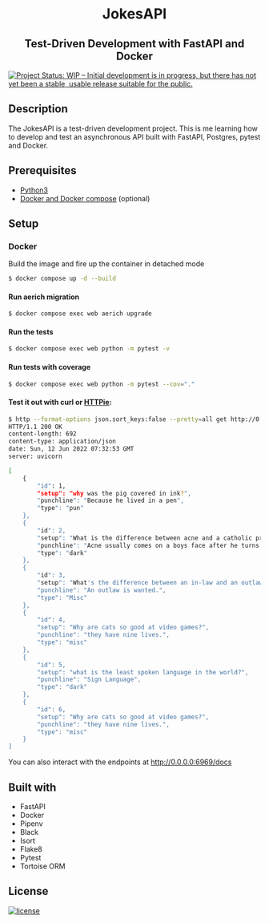<h1 align="center"><b>JokesAPI</b></h1>
<h2 align="center"><b>Test-Driven Development with FastAPI and Docker</b></h2>

[![Project Status: WIP – Initial development is in progress, but there has not yet been a stable, usable release suitable for the public.](https://www.repostatus.org/badges/latest/wip.svg)](https://github.com/DanNduati/Jokes_api)

## <b>Description</b>
The JokesAPI is a test-driven development project. This is me learning how to develop and test an asynchronous API built with FastAPI, Postgres, pytest and Docker.

## <b>Prerequisites</b>
- [Python3](https://www.python.org/downloads/)
- [Docker and Docker compose](https://docs.docker.com/get-docker/) (optional)

## <b>Setup</b>
### <b>Docker</b>
Build the image and fire up the container in detached mode
```bash
$ docker compose up -d --build
```
#### Run aerich migration
```bash
$ docker compose exec web aerich upgrade
```
#### Run the tests
```bash
$ docker compose exec web python -m pytest -v
```
#### Run tests with coverage
```bash
$ docker compose exec web python -m pytest --cov="."
```

#### Test it out with curl or [HTTPie](https://httpie.org/):
```bash
$ http --format-options json.sort_keys:false --pretty=all get http://0.0.0.0:6969/jokes/
HTTP/1.1 200 OK
content-length: 692
content-type: application/json
date: Sun, 12 Jun 2022 07:32:53 GMT
server: uvicorn

[
    {
        "id": 1,
        "setup": "why was the pig covered in ink?",
        "punchline": "Because he lived in a pen",
        "type": "pun"
    },
    {
        "id": 2,
        "setup": "What is the difference between acne and a catholic priest?",
        "punchline": "Acne usually comes on a boys face after he turns 12.",
        "type": "dark"
    },
    {
        "id": 3,
        "setup": "What's the difference between an in-law and an outlaw?",
        "punchline": "An outlaw is wanted.",
        "type": "Misc"
    },
    {
        "id": 4,
        "setup": "Why are cats so good at video games?",
        "punchline": "they have nine lives.",
        "type": "misc"
    },
    {
        "id": 5,
        "setup": "what is the least spoken language in the world?",
        "punchline": "Sign Language",
        "type": "dark"
    },
    {
        "id": 6,
        "setup": "Why are cats so good at video games?",
        "punchline": "they have nine lives.",
        "type": "misc"
    }
]
```
You can also interact with the endpoints at http://0.0.0.0:6969/docs
## <b>Built with</b>
- FastAPI
- Docker 
- Pipenv
- Black
- Isort
- Flake8
- Pytest
- Tortoise ORM
## <b>License</b>
[![license](https://img.shields.io/github/license/mashape/apistatus.svg?style=for-the-badge)](LICENSE)
